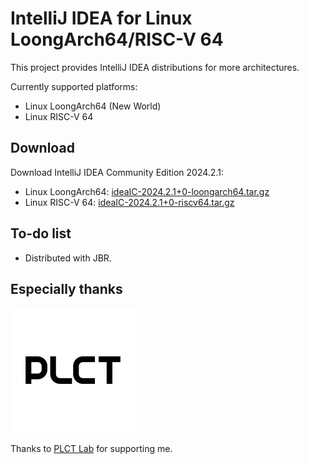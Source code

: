 # IntelliJ IDEA for Linux LoongArch64/RISC-V 64

This project provides IntelliJ IDEA distributions for more architectures. 

Currently supported platforms:

* Linux LoongArch64 (New World)
* Linux RISC-V 64

## Download

Download IntelliJ IDEA Community Edition 2024.2.1: 

* Linux LoongArch64: [ideaIC-2024.2.1+0-loongarch64.tar.gz](https://github.com/Glavo/IntelliJ-IDEA-Multiarch/releases/download/idea%2F2024.2.1%2B0/ideaIC-2024.2.1+0-loongarch64.tar.gz) 
* Linux RISC-V 64: [ideaIC-2024.2.1+0-riscv64.tar.gz](https://github.com/Glavo/IntelliJ-IDEA-Multiarch/releases/download/idea%2F2024.2.1%2B0/ideaIC-2024.2.1+0-riscv64.tar.gz)

## To-do list

* Distributed with JBR.

## Especially thanks

<img alt="PLCT Logo" src="./PLCT.svg" width="200" height="200">

Thanks to [PLCT Lab](https://plctlab.org) for supporting me.
